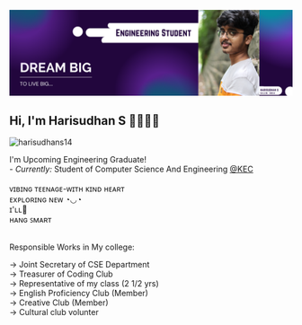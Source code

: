 ![Harisudhan S Banner Image](./banner_.png)
<h2> Hi, I'm Harisudhan S 👋👨🏻‍💻</h2>
<p align="left"> <img src="https://komarev.com/ghpvc/?username=harisudhans14&label=Profile%20Views&color=A63EC5&style=flat-square" alt="harisudhans14" /> </p>
I'm Upcoming Engineering Graduate! <br>
- <i>Currently:</i> Student of Computer Science And Engineering <a href="https://kongu.ac.in/">@KEC</a><br>
<br>
ᴠɪʙɪɴɢ ᴛᴇᴇɴᴀɢᴇ-ᴡɪᴛʜ ᴋɪɴᴅ ʜᴇᴀʀᴛ<br>
ᴇxᴘʟᴏʀɪɴɢ ɴᴇᴡ ◔◡◔<br>
ɪ'ʟʟ🎯<br>
ʜᴀɴɢ ꜱᴍᴀʀᴛ<br><br>

Responsible Works in My college:<br>


-> Joint Secretary of CSE Department<br>
-> Treasurer of Coding Club <br>
-> Representative of my class (2 1/2 yrs)<br>
-> English Proficiency Club (Member)<br>
-> Creative Club (Member)<br>
-> Cultural club volunter  
